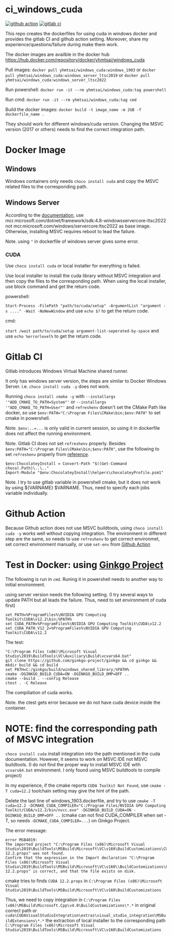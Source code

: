 # ci_windows_cuda
[![github action](https://github.com/yhmtsai/ci_windows_cuda/workflows/windows-build/badge.svg)](https://github.com/yhmtsai/ci_windows_cuda/actions?query=workflow%3Awindows-build)
[![gitlab ci](https://gitlab.com/yhmtsai/ci_windows_cuda/badges/master/pipeline.svg)](https://gitlab.com/yhmtsai/ci_windows_cuda/pipelines)

This repo creates the dockerfiles for using cuda in windows docker and provides the gitlab CI and github action setting. Moreover, share my experience/questions/failure during make them work.

The docker images are availble in the docker hub https://hub.docker.com/repository/docker/yhmtsai/windows_cuda

Pull images:
`docker pull yhmtsai/windows_cuda:windows_1903` or `docker pull yhmtsai/windows_cuda:windows_server_ltsc2019` or `docker pull yhmtsai/windows_cuda:windows_server_ltsc2022`

Run powershell:
`docker run -it --rm yhmtsai/windows_cuda:tag powershell`

Run cmd:
`docker run -it --rm yhmtsai/windows_cuda:tag cmd`

Build the docker images:
`docker build -t image_name -m 2GB -f dockerfile_name .`

They should work for different windows/cuda version. Changing the MSVC version (2017 or others) needs to find the correct integration path.
# Docker Image
## Windows
Windows containers only needs `choco install cuda` and copy the MSVC related files to the corresponding path.
## Windows Server
According to the [documentation](https://docs.microsoft.com/en-us/visualstudio/install/build-tools-container?view=vs-2019), use mcr.microsoft.com/dotnet/framework/sdk:4.8-windowsservercore-ltsc2022 not mcr.microsoft.com/windows/servercore:ltsc2022 as base image. Otherwise, installing MSVC requires reboot to lead the failure.

Note. using `"` in dockerfile of windows server gives some error.
### CUDA
Use `choco install cuda` or local installer for everything is failed.

Use local installer to install the cuda library without MSVC integration and then copy the files to the corresponding path.
When using the local installer, use block command and get the return code.

powershell:

`Start-Process -FilePath "path/to/cuda/setup" -ArgumentList "argument -s ...." -Wait -NoNewWindow` and use `echo $?` to get the return code.

cmd:

`start /wait path/to/cuda/setup argument-list-seperated-by-space` and use `echo %errorlevel%` to get the return code.

# Gitlab CI
Gitlab introduces Windows Virtual Machine shared runner.

It only has windows server version, the steps are similar to Docker Windows Server. i.e. `choco install cuda -y` does not work.

Running `choco install cmake -y` with `--installargs '"ADD_CMAKE_TO_PATH=System"'` or `--installargs '"ADD_CMAKE_TO_PATH=User"'` and `refreshenv` doesn't set the CMake Path like docker, so use `$env:PATH="C:\Program Files\CMake\bin;$env:PATH"` to set cmake in powershell.

Note. `$env:..=...` is only valid in current session, so using it in dockerfile does not affect the running environment.

Note. Gitlab CI does not set `refreshenv` properly. Besides `$env:PATH="C:\Program Files\CMake\bin;$env:PATH"`, use the following to set `refreshenv` properly from [reference](https://stackoverflow.com/questions/46758437/how-to-refresh-the-environment-of-a-powershell-session-after-a-chocolatey-instal).
```
$env:ChocolateyInstall = Convert-Path "$((Get-Command choco).Path)\..\.."   
Import-Module "$env:ChocolateyInstall\helpers\chocolateyProfile.psm1"
```

Note. I try to use gitlab variable in powershell cmake, but it does not work by using ${VARNAME} $VARNAME. Thus, need to specify each jobs variable individually.

# Github Action
Because Github action does not use MSVC buildtools, using `choco install cuda -y` works well without copying integration.
The environment in different step are the same, so needs to use `refreshenv` to get correct environmet, set correct environment manually, or use `set-env` from [Github Action](https://help.github.com/en/actions/reference/development-tools-for-github-actions#set-an-environment-variable-set-env)


# Test in Docker: using [Ginkgo Project](https://github.com/ginkgo-project/ginkgo)
The following is run in `cmd`. Runing it in powershell needs to another way to initial environment.

using server version needs the following setting. (I try several ways to update PATH but all leads the failure. Thus, need to set environment of cuda first)
```
set PATH=%ProgramFiles%\NVIDIA GPU Computing Toolkit\CUDA\v12.2\bin;%PATH%
set CUDA_PATH=%ProgramFiles%\NVIDIA GPU Computing Toolkit\CUDA\v12.2
set CUDA_PATH_V12_2=%ProgramFiles%\NVIDIA GPU Computing Toolkit\CUDA\v12.2
```

The test:
```
"C:\Program Files (x86)\Microsoft Visual Studio\2019\BuildTools\VC\Auxiliary\Build\vcvars64.bat"
git clone https://github.com/ginkgo-project/ginkgo && cd ginkgo && mkdir build && cd build
set PATH=C:/ginkgo/build/windows_shared_library;%PATH%
cmake -DGINKGO_BUILD_CUDA=ON -DGINKGO_BUILD_OMP=OFF ..
cmake --build . --config Release
ctest . -C Release
```

The compiliation of cuda works.

Note. the ctest gets error because we do not have cuda device inside the container.

# NOTE: find the corresponding path of MSVC integration
`choco install cuda` install integration into the path mentioned in the cuda documentation. However, it seems to work on MSVC IDE not MSVC buildtools. (I do not find the proper way to install MSVC IDE with `vcvars64.bat` environment. I only found using MSVC buildtools to compile project)

In my experience, if the cmake reports `CUDA Toolkit Not Found`, use `cmake -T cuda=12.2` toolchain setting may give the hint of the path.

Delete the last line of windows_1903.dockerfile, and try to use `cmake -T cuda=12.2 -DCMAKE_CUDA_COMPILER="C:/Program Files/NVIDIA GPU Computing Toolkit/CUDA/v12.2/bin/nvcc.exe" -DGINKGO_BUILD_CUDA=ON -DGINKGO_BUILD_OMP=OFF ..` (cmake can not find CUDA_COMPILER when set -T, so needs `-DCMAKE_CUDA_COMPILER=...`) on Ginkgo Project.

The error message:
```
error MSB4019:
The imported project "C:\Program Files (x86)\Microsoft Visual Studio\2019\BuildTools\MSBuild\Microsoft\VC\v160\BuildCustomizations\CUDA 12.2.props" was not found.
Confirm that the expression in the Import declaration "C:\Program Files (x86)\Microsoft Visual Studio\2019\BuildTools\MSBuild\Microsoft\VC\v160\\BuildCustomizations\CUDA 12.2.props" is correct, and that the file exists on disk.
```

cmake tries to finds `CUDA 12.2.props` in `C:\Program Files (x86)\Microsoft Visual Studio\2019\BuildTools\MSBuild\Microsoft\VC\v160\BuildCustomizations`

Thus, we need to copy integration in `C:\Program Files (x86)\MSBuild\Microsoft.Cpp\v4.0\BuildCustomizations\*.*` in original correct path or `cuda\CUDAVisualStudioIntegration\extras\visual_studio_integration\MSBuildExtensions\*.*` the extraction of local installer to the corresponding path `C:\Program Files (x86)\Microsoft Visual Studio\2019\BuildTools\MSBuild\Microsoft\VC\v160\BuildCustomizations`

